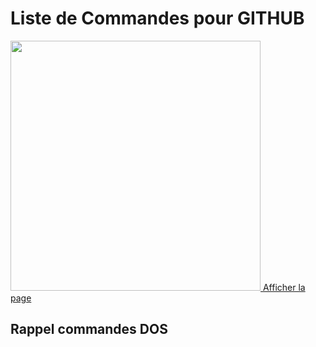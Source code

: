 # Liste de Commandes pour GITHUB
<a href="https://fayechartre6.000webhostapp.com/github/" target="_blank">
<img src="https://user-images.githubusercontent.com/32952402/31991169-63ed3956-b977-11e7-8601-f75ee0e14c90.png" width="400">
Afficher la page
</a>

## Rappel commandes DOS
